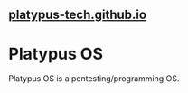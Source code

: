 ## [platypus-tech.github.io](https://platypus-tech.github.io)
# Platypus OS
Platypus OS is a pentesting/programming OS.
